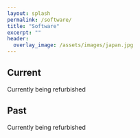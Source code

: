 ```yaml
---
layout: splash
permalink: /software/
title: "Software"
excerpt: ""
header:
  overlay_image: /assets/images/japan.jpg
---
```



## Current

Currently being refurbished

## Past

Currently being refurbished
